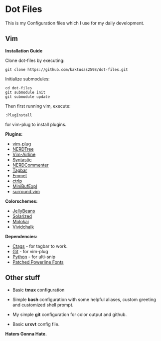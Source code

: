 # Dot Files
 
  This is my Configuration files which I use for my daily development.
 
## Vim
 
**Installation Guide**
  
  Clone dot-files by executing:
  ```
  git clone https://github.com/kaktusas2598/dot-files.git
  ```
  Initialize submodules:
  ```
  cd dot-files
  git submodule init
  git submodule update
  ```
  Then first running vim, execute:
  ```
  :PlugInstall
  ```
  for vim-plug to install plugins.
  
**Plugins:**
  * [vim-plug](https://github.com/junegunn/vim-plug)
  * [NERDTree](https://github.com/scrooloose/nerdtree)
  * [Vim-Airline](https://github.com/bling/vim-airline)
  * [Syntastic](https://github.com/scrooloose/syntastic)
  * [NERDCommenter](https://github.com/scrooloose/nerdcommenter)
  * [Tagbar](https://github.com/majutsushi/tagbar)
  * [Emmet](https://github.com/mattn/emmet-vim)
  * [ctrlp](https://github.com/kien/ctrlp.vim)
  * [MiniBufExpl](https://github.com/fholgado/minibufexpl.vim)
  * [surround.vim](https://github.com/tpope/vim-surround)
 
**Colorschemes:**
  * [JellyBeans](https://github.com/nanotech/jellybeans.vim)
  * [Solarized](https://github.com/altercation/vim-colors-solarized)
  * [Molokai](https://github.com/tomasr/molokai)
  * [Vividchalk](https://github.com/tpope/vim-vividchalk)

**Dependencies:** 
  * [Ctags](http://ctags.sourceforge.net/) - for tagbar to work.
  * [Git](https://git-scm.com/) - for vim-plug
  * [Python](https://www.python.org/) - for ulti-snip
  * [Patched Powerline Fonts](https://github.com/powerline/fonts)
## Other stuff

  * Basic **tmux** configuration
  
  * Simple **bash** configuration with some helpful aliases, custom greeting and customized shell prompt.
 
  * My simple **git** configuration for color output and github.
 
  * Basic **urxvt** config file.
 
 **Haters Gonna Hate.**
